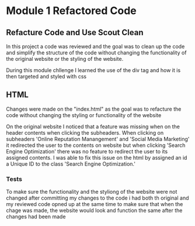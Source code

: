 # Module 1 Refactored Code

## Refacture Code and Use Scout Clean
In this project a code was reviewed and the goal was to clean up the code and simplify the structure of the code without changing the functionality of the original website or the styling of the website.

During this module chllenge I learned the use of the div tag and how it is then targeted and styled with css

## HTML 
Changes were made on the "index.html" as the goal was to refacture the code without changing the styling or functionality of the website

On the original website I noticed that a feature was missing when on the header contents when clicking the subheaders. When clicking on subheaders 'Online Reputation Manangement' and 'Social Media Marketing' it redirected the user to the contents on website but when clicking 'Search Engine Optimization' there was no feature to redirect the user to its assigned contents. I was able to fix this issue on the html by assigned an id a Unique ID to the class 'Search Engine Optimization.'

### Tests
To make sure the functionality and the styliong of the website were not changed after committing my changes to the code i had both th original and my reviewed code opned up at the same time to make sure that when the chage was made, the website would look and function the same after the changes had been made





